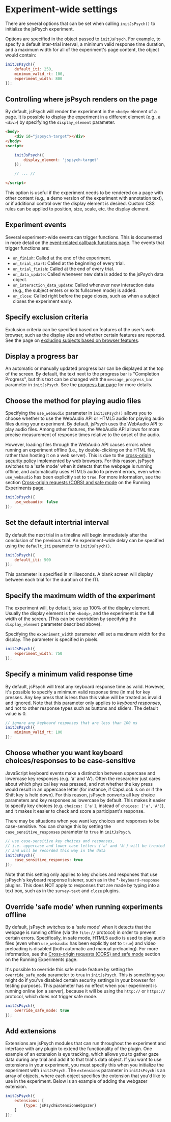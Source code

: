 # Experiment-wide settings

There are several options that can be set when calling `initJsPsych()` to initialize the jsPsych experiment.

Options are specified in the object passed to `initJsPsych`. For example, to specify a default inter-trial interval, a minimum valid response time duration, and a maximum width for all of the experiment's page content, the object would contain:

```js
initJsPsych({
    default_iti: 250, 
    minimum_valid_rt: 100, 
    experiment_width: 800 
});
```

## Controlling where jsPsych renders on the page

By default, jsPsych will render the experiment in the `<body>` element of a page. It is possible to display the experiment in a different element (e.g., a `<div>`) by specifying the `display_element` parameter. 

```html
<body>
    <div id="jspsych-target"></div>
</body>
<script>

    initJsPsych({
        display_element: 'jspsych-target'
    });

    // ... //

</script>
```

This option is useful if the experiment needs to be rendered on a page with other content (e.g., a demo version of the experiment with annotation text), or if additional control over the display element is desired. Custom CSS rules can be applied to position, size, scale, etc. the display element.

## Experiment events

Several experiment-wide events can trigger functions. This is documented in more detail on the [event-related callback functions page](callbacks.md). The events that trigger functions are:

* `on_finish`: Called at the end of the experiment.
* `on_trial_start`: Called at the beginning of every trial.
* `on_trial_finish`: Called at the end of every trial.
* `on_data_update`: Called whenever new data is added to the jsPsych data object.
* `on_interaction_data_update`: Called whenever new interaction data (e.g., the subject enters or exits fullscreen mode) is added.
* `on_close`: Called right before the page closes, such as when a subject closes the experiment early.

## Specify exclusion criteria

Exclusion criteria can be specified based on features of the user's web browser, such as the display size and whether certain features are reported. See the page on [excluding subjects based on browser features](exclude-browser.md).

## Display a progress bar

An automatic or manually updated progress bar can be displayed at the top of the screen. By default, the text next to the progress bar is "Completion Progress", but this text can be changed with the `message_progress_bar` parameter in `initJsPsych`. See the [progress bar page](progress-bar.md) for more details.

## Choose the method for playing audio files

Specifying the `use_webaudio` parameter in `initJsPsych()` allows you to choose whether to use the WebAudio API or HTML5 audio for playing audio files during your experiment. By default, jsPsych uses the WebAudio API to play audio files. Among other features, the WebAudio API allows for more precise measurement of response times relative to the onset of the audio. 

However, loading files through the WebAudio API causes errors when running an experiment offline (i.e., by double-clicking on the HTML file, rather than hosting it on a web server). This is due to the [cross-origin security policy](https://security.stackexchange.com/a/190321) implemented by web browsers. For this reason, jsPsych switches to a 'safe mode' when it detects that the webpage is running offline, and automatically uses HTML5 audio to prevent errors, even when `use_webaudio` has been explicitly set to `true`. For more information, see the section [Cross-origin requests (CORS) and safe mode](running-experiments.md#cross-origin-requests-cors-and-safe-mode) on the Running Experiments page.

```js
initJsPsych({
    use_webaudio: false
});
```

## Set the default intertrial interval

By default the next trial in a timeline will begin immediately after the conclusion of the previous trial. An experiment-wide delay can be specified using the `default_iti` parameter to `initJsPsych()`.

```js
initJsPsych({
    default_iti: 500
});
```

This parameter is specified in milliseconds. A blank screen will display between each trial for the duration of the ITI.

## Specify the maximum width of the experiment

The experiment will, by default, take up 100% of the display element. Usually the display element is the `<body>`, and the experiment is the full width of the screen. (This can be overridden by specifying the `display_element` parameter described above).

Specifying the `experiment_width` parameter will set a maximum width for the display. The parameter is specified in pixels.

```js
initJsPsych({
    experiment_width: 750
});
```

## Specify a minimum valid response time

By default, jsPsych will treat any keyboard response time as valid. However, it's possible to specify a minimum valid response time (in ms) for key presses. Any key press that is less than this value will be treated as invalid and ignored. Note that this parameter only applies to _keyboard responses_, and not to other response types such as buttons and sliders. The default value is 0.

```js
// ignore any keyboard responses that are less than 100 ms
initJsPsych({
    minimum_valid_rt: 100
});
```

## Choose whether you want keyboard choices/responses to be case-sensitive

JavaScript keyboard events make a distinction between uppercase and lowercase key responses (e.g. 'a' and 'A'). Often the researcher just cares about which physical key was pressed, and not whether the key press would result in an uppercase letter (for instance, if CapsLock is on or if the Shift key is held down). For this reason, jsPsych converts all key choice parameters and key responses as lowercase by default. This makes it easier to specify key choices (e.g. `choices: ['a']`, instead of `choices: ['a','A']`), and it makes it easier to check and score a participant's response. 

There may be situations when you want key choices and responses to be case-sensitive. You can change this by setting the `case_sensitive_responses` parameter to `true` in `initJsPsych`.

```js
// use case-sensitive key choices and responses, 
// i.e. uppercase and lower case letters ('a' and 'A') will be treated as different key choices, 
// and will be recorded this way in the data
initJsPsych({
    case_sensitive_responses: true
});
```

Note that this setting only applies to key choices and responses that use jsPsych's keyboard response listener, such as in the *`-keyboard-response` plugins. This does NOT apply to responses that are made by typing into a text box, such as in the `survey-text` and `cloze` plugins.

## Override 'safe mode' when running experiments offline

By default, jsPsych switches to a 'safe mode' when it detects that the webpage is running offline (via the `file://` protocol) in order to prevent certain errors. Specifically, in safe mode, HTML5 audio is used to play audio files (even when `use_webaudio` has been explicitly set to `true`) and video preloading is disabled (both automatic and manual preloading). For more information, see the [Cross-origin requests (CORS) and safe mode](running-experiments.md#cross-origin-requests-cors-and-safe-mode) section on the Running Experiments page.

It's possible to override this safe mode feature by setting the `override_safe_mode` parameter to `true` in `initJsPsych`. This is something you might do if you've disabled certain security settings in your browser for testing purposes. This parameter has no effect when your experiment is running online (on a server), because it will be using the `http://` or `https://` protocol, which does not trigger safe mode. 

```js
initJsPsych({
    override_safe_mode: true
});
```

## Add extensions

Extensions are jsPsych modules that can run throughout the experiment and interface with any plugin to extend the functionality of the plugin. One example of an extension is eye tracking, which allows you to gather gaze data during any trial and add it to that trial's data object. If you want to use extensions in your experiment, you must specify this when you initialize the experiment with `initJsPsych`. The `extensions` parameter in `initJsPsych` is an array of objects, where each object specifies the extension that you'd like to use in the experiment. Below is an example of adding the webgazer extension.

```js
initJsPsych({
    extensions: [
        {type: jsPsychExtensionWebgazer}
    ]
});
```
